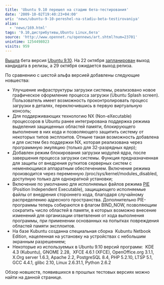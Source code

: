 ```yaml
---
title: 'Ubuntu 9.10 перешел на стадию бета-тестирования'
date: '2009-10-02T19:40:23+04:00'
uri: 'news/ubuntu-9-10-pereshel-na-stadiu-beta-testirovaniya'
alias: 
  - 'news/169.html'
tags: '9.10,дистрибутивы,Ubuntu Linux,бета'
source: 'http://www.opennet.ru/opennews/art.shtml?num=23701'
unixtime: 1254498023
visits: 959
---
```

[Вышла](https://lists.ubuntu.com/archives/ubuntu-announce/2009-October/000125.html) бета версия [Ubuntu 9.10](http://www.ubuntu.com/testing/karmic/beta). На 22 октября [запланирован](https://wiki.ubuntu.com/KarmicReleaseSchedule) выход кандидата в релизы, а 29 октября ожидается выход релиза.

По сравнению с шестой альфа версией добавлены следующие новшества:

*   Улучшение инфраструктуры загрузки системы, реализовано новое графическое оформление процесса загрузки (Ubuntu Splash screen). Пользователь имеет возможность проконтролировать процесс загрузки в деталях, переключившись в первую виртуальную консоль;
*   Для поддерживающих технологию NX (Non-eXecutable) процессоров в Ubuntu ранее интегрирована поддержка режима выделения защищенных областей памяти, блокирующего выполнение в них кода и позволяющего защитить систему от некоторых типов эксплоитов. Отныне такая возможность добавлена и для систем без поддержки NX, которая реализована через программную эмуляцию (только для 32-разрядных ядер);
*   Добавлен режим блокирования загрузки модулей ядра, после завершения процесса загрузки системы. Функция предназначенная для защиты от внедрения руткитов серверных систем с неменяющимся аппаратным обеспечением. Включение режима производится через переменную /proc/sys/kernel/modules\_disabled, доступную только для однократной установки;
*   Включение по умолчанию для исполняемых файлов режима [PIE](http://en.wikipedia.org/wiki/Position-independent_code) (Position Independent Executable), защищающего исполняемые файлы от внедрения стороннего кода, благодаря случайному распределению адресного пространства. Дополнительно PIE-программы теперь собираются в флагом BIND\_NOW, позволяющим сократить число областей в памяти, в которых возможно внесение изменений для организации ответвления от хода выполнения программы, при применении основанных на попытках повреждения областей памяти эксплоитов.
*   На базе Kubuntu созданна специальная сборка  Kubuntu Netbook Edition, нацеленная на установку на устройствах с небольшим экранным разрешением;
*   Некоторые из используемых в Ubuntu 9.10 версий программ:  KDE 4.3 (Kubuntu), GNOME 2.28,  XFCE 4.6.1 (XFCE), OpenOffice.org 3.1.1, X.Org server 1.6.3, Apache 2.2, PostgreSQL 8.4, PHP 5.2.10, LTSP 5.1, GCC 4.4.1, glibc 2.10, Linux 2.6.31.1, Python 2.6.2

Обзор новшеств, появившихся в прошлых тестовых версиях можно найти на данной странице.
